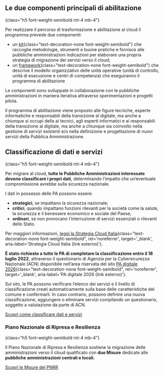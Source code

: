 ## Le due componenti principali di abilitazione
{class="h5 font-weight-semibold mt-4 mb-4"}

Per realizzare il percorso di trasformazione e abilitazione al cloud il programma prevede due componenti:
- un [kit](#kit){class="text-decoration-none font-weight-semibold"} che raccoglie metodologie, strumenti e buone pratiche e fornisce alle pubbliche amministrazioni indicazioni per elaborare una propria strategia di migrazione dei servizi verso il cloud;
- un [framework](#framework){class="text-decoration-none font-weight-semibold"} che descrive il modello organizzativo delle unità operative (unità di controllo, unità di esecuzione e centri di competenza) che eseguiranno il programma di abilitazione

Le componenti sono sviluppate in collaborazione con le pubbliche amministrazioni in maniera iterativa attraverso sperimentazioni e progetti pilota.

Il programma di abilitazione viene proposto alle figure tecniche, esperte informatiche e responsabili della transizione al digitale, ma anche a chiunque si occupi della ai tecnici, agli esperti informatici e ai responsabili della transizione al digitale, ma anche a chiunque sia coinvolto nella gestione di servizi esistenti e/o nella definizione e progettazione di nuovi servizi della Pubblica Amministrazione.

## Classificazione di dati e servizi
{class="h5 font-weight-semibold mt-4 mb-4"}

Per migrare al cloud, **tutte le Pubbliche Amministrazioni interessate devono classificare i propri dati**, determinando l’impatto che un’eventuale compromissione avrebbe sulla sicurezza nazionale.
    
I dati in possesso delle PA possono essere:
* **strategici**, se impattano la sicurezza nazionale;
* **critici**, quando impattano funzioni rilevanti per la società come la salute, la sicurezza e il benessere economico e sociale del Paese;
* **ordinari**, se non provocano l’interruzione di servizi essenziali o rilevanti dello Stato.

Per maggiori informazioni, [leggi la Strategia Cloud Italia](https://docs.italia.it/italia/cloud-italia/strategia-cloud-italia-docs/it/stabile/4_la_strategia_cloud_per_la_pubblica_amministrazione.html#la-classificazione-dei-dati-e-dei-servizi){class="text-decoration-none font-weight-semibold", rel='noreferrer', target='\_blank', aria-label='Strategia Cloud Italia (link esterno)'}.

**È stato richiesto a tutte le PA di completare la classificazione entro il 18 luglio 2022**, attraverso il questionario di Agenzia per la Cybersicurezza Nazionale (ACN) disponibile nell’area riservata del sito [PA digitale 2026](https://padigitale2026.gov.it){class="text-decoration-none font-weight-semibold", rel='noreferrer', target='\_blank', aria-label='PA digitale 2026 (link esterno)'}.

Sul sito, le PA possono verificare l’elenco dei servizi e il livello di classificazione creati automaticamente sulla base delle caratteristiche del comune e confermarli. In caso contrario, possono definire una nuova classificazione, aggiungere o eliminare servizi compilando un questionario, soggetto a valutazione da parte di ACN.

<div class="col-12 text-center mt-3 mb-5">
<a href="/programma-abilitazione-cloud/come-classificare-dati-e-servizi" class="btn btn-primary" target="_blank">Scopri come classificare dati e servizi</a>
</div>

### Piano Nazionale di Ripresa e Resilienza
{class="h5 font-weight-semibold mt-4 mb-4"}

Il Piano Nazionale di Ripresa e Resilienza sostiene la migrazione delle amministrazioni verso il cloud qualificato con **due Misure** dedicate alle **pubbliche amministrazioni centrali e locali.**

<div class="col-12 text-center mt-3 mb-5">
<a href="/programma-abilitazione-cloud/candidarsi-agli-avvisi-del-pnrr" class="btn btn-primary" target="_blank">Scopri le Misure del PNRR</a>
</div>
